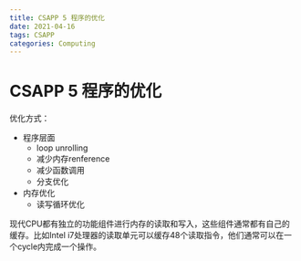 ```yaml
---
title: CSAPP 5 程序的优化
date: 2021-04-16
tags: CSAPP
categories: Computing
---
```


# CSAPP 5 程序的优化

优化方式：
- 程序层面
    - loop unrolling
    - 减少内存renference
    - 减少函数调用
    - 分支优化
- 内存优化
    - 读写循环优化


现代CPU都有独立的功能组件进行内存的读取和写入，这些组件通常都有自己的缓存。比如Intel i7处理器的读取单元可以缓存48个读取指令，他们通常可以在一个cycle内完成一个操作。